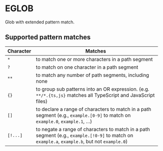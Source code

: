 
# EGLOB

Glob with extended pattern match.

## Supported pattern matches

|Character|Matches|
|---------|-------|
|`*`| to match one or more characters in a path segment|
|`?`| to match on one character in a path segment|
|`**`| to match any number of path segments, including none|
|`{}`| to group sub patterns into an OR expression. (e.g. `**/*.{ts,js}` matches all TypeScript and JavaScript files)|
|`[]`| to declare a range of characters to match in a path segment (e.g., `example.[0-9]` to match on `example.0`, `example.1`, …)|
|`[!...]`|to negate a range of characters to match in a path segment  (e.g., `example.[!0-9]` to match on `example.a`, `example.b`, but not `example.0`)|